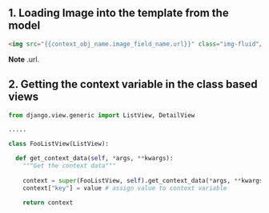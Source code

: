 ## 1. Loading Image into the template from the model

```html
<img src="{{context_obj_name.image_field_name.url}}" class="img-fluid"/>
```
**Note** .url.

## 2. Getting the context variable in the class based views

```python
from django.view.generic import ListView, DetailView

.....

class FooListView(ListView):

  def get_context_data(self, *args, **kwargs):
    """Get the context data"""
    
    context = super(FooListView, self).get_context_data(*args, **kwargs)
    context["key"] = value # assign value to context variable
    
    return context
```
